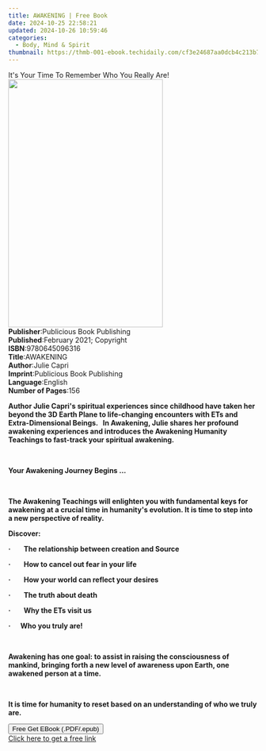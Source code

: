 ```yaml
---
title: AWAKENING | Free Book
date: 2024-10-25 22:58:21
updated: 2024-10-26 10:59:46
categories:
  - Body, Mind & Spirit
thumbnail: https://thmb-001-ebook.techidaily.com/cf3e24687aa0dcb4c213b7746f5d4de1052a86c934238116aac9a2d9400db069.jpg
---
```

<main id="book-container">
  <div class="flex flex-col">
    <div class="book-brief flex-1 py-6 px-4 sm:p-6 md:py-10 md:px-8">
      <!-- brief-->
      <div class="book-brief-main">
        It's Your Time To Remember Who You Really Are!
      </div>
    </div>
    <div
      class="book-meta-info flex-1 grid gap-4 col-start-1 col-end-3 row-start-1 sm:mb-6 sm:grid-cols-4 lg:gap-6 lg:col-start-2 lg:row-end-6 lg:row-span-6 lg:mb-0"
    >
      <div
        class="book-meta-info-left place-content-center mt-4 p-4 text-sm leading-6 col-start-2 col-span-2 dark:text-slate-400"
      >
        <img
          class="w-full h-500 object-cover rounded-lg sm:h-255 sm:col-span-2 lg:col-span-full"
          src="https://img-001-ebook.techidaily.com/64fef34a9c16d2414e4924e56e170ecfd1e7d6c65f6858248a3463fc16f488ae.jpg"
          alt=""
          width="312"
          height="500"
        />
      </div>
      <div
        class="book-meta-info-right mt-2 col-start-1 row-start-2 col-span-3 self-center"
      >
        <!-- meta data  -->
        <div class="flex flex-col px-4 md:px-8">
          <div class="flex-1">
            <strong>Publisher</strong>:<span class="px-2"
              >Publicious Book Publishing</span
            >
          </div>
          <div class="flex-1">
            <strong>Published</strong>:<span class="px-2"
              >February 2021; Copyright</span
            >
          </div>
          <div class="flex-1">
            <strong>ISBN</strong>:<span class="px-2">9780645096316</span>
          </div>
          <div class="flex-1">
            <strong>Title</strong>:<span class="px-2">AWAKENING</span>
          </div>
          <div class="flex-1">
            <strong>Author</strong>:<span class="px-2">Julie Capri</span>
          </div>
          <div class="flex-1">
            <strong>Imprint</strong>:<span class="px-2"
              >Publicious Book Publishing</span
            >
          </div>
          <div class="flex-1">
            <strong>Language</strong>:<span class="px-2">English</span>
          </div>
          <div class="flex-1">
            <strong>Number of Pages</strong>:<span class="px-2">156</span>
          </div>
        </div>
      </div>
    </div>
    <div class="book-description flex-1 py-6 px-4 sm:p-6 md:py-10 md:px-8">
      <div class="book-description-main">
        <div accordion-content="" id="description">
          <p>
            <strong
              >Author Julie Capri's spiritual experiences since childhood have
              taken her beyond the 3D Earth Plane to life-changing encounters
              with ETs and Extra-Dimensional Beings. &nbsp;&nbsp;In Awakening,
              Julie shares her profound awakening experiences and introduces the
              Awakening Humanity Teachings to fast-track your spiritual
              awakening.&nbsp;&nbsp;</strong
            >
          </p>
          <p><br /></p>
          <p><strong>Your Awakening Journey Begins ...</strong></p>
          <p><br /></p>
          <p>
            <strong
              >The Awakening Teachings will enlighten you with fundamental keys
              for awakening at a crucial time in humanity's evolution. It is
              time to step into a new perspective of reality.</strong
            >
          </p>
          <p><strong>Discover:</strong></p>
          <p>
            <strong
              >·&nbsp;&nbsp;&nbsp;&nbsp;&nbsp;&nbsp;&nbsp;&nbsp;The relationship
              between creation and Source</strong
            >
          </p>
          <p>
            <strong
              >·&nbsp;&nbsp;&nbsp;&nbsp;&nbsp;&nbsp;&nbsp;&nbsp;How to cancel
              out fear in your life</strong
            >
          </p>
          <p>
            <strong
              >·&nbsp;&nbsp;&nbsp;&nbsp;&nbsp;&nbsp;&nbsp;&nbsp;How your world
              can reflect your desires</strong
            >
          </p>
          <p>
            <strong
              >·&nbsp;&nbsp;&nbsp;&nbsp;&nbsp;&nbsp;&nbsp;&nbsp;The truth about
              death</strong
            >
          </p>
          <p>
            <strong
              >·&nbsp;&nbsp;&nbsp;&nbsp;&nbsp;&nbsp;&nbsp;&nbsp;Why the ETs
              visit us</strong
            >
          </p>
          <p>
            <strong
              >·&nbsp;&nbsp;&nbsp;&nbsp;&nbsp;&nbsp;Who you truly are!</strong
            >
          </p>
          <p><br /></p>
          <p>
            <strong
              >Awakening has one goal: to assist in raising the consciousness of
              mankind, bringing forth a new level of awareness upon Earth, one
              awakened person at a time.</strong
            >
          </p>
          <p><br /></p>
          <p>
            <strong
              >It is time for humanity to reset based on an understanding of who
              we truly are.</strong
            >
          </p>
        </div>
        <div class="accordion-fader"></div>
      </div>
    </div>
    <div class="book-excerpts flex-1 py-6 px-4 sm:p-6 md:py-10 md:px-8"></div>
    <div
      class="book-about-author flex-1 py-6 px-4 sm:p-6 md:py-10 md:px-8"
    ></div>
    <div class="book-free-get flex-1 py-6 px-4 sm:p-6 md:py-10 md:px-8">
      <button
        id="btn-free-get"
        class="bg-blue-500 hover:bg-blue-700 text-white font-bold py-2 px-4 rounded"
      >
        Free Get EBook (.PDF/.epub)
      </button>
      <div id="countdown-display" class="px-2 text-lg mt-2"></div>
      <a
        id="free-link"
        class="hidden bg-blue-500 hover:bg-blue-700 text-white font-bold py-2 px-4 rounded"
        href="https://www.ebooks.com/en-us/book/210237613/awakening/julie-capri/"
        target="_blank"
        >Click here to get a free link</a
      >
    </div>
    <script>
      let countdownTime = 0;
      let countdownInterval = null;
      document
        .getElementById('btn-free-get')
        .addEventListener('click', startCountdown);
      function startCountdown() {
        countdownTime = new Date().getTime() + 60000 * 3;
        countdownInterval = setInterval(updateCountdown, 1000);
        document.getElementById('btn-free-get').disabled = true;
        document
          .getElementById('btn-free-get')
          .classList.add('bg-gray-500', 'cursor-not-allowed');
      }
      function updateCountdown() {
        let currentTime = new Date().getTime();
        let timeLeft = countdownTime - currentTime;
        let secondsLeft = Math.floor(timeLeft / 1000);
        document.getElementById('countdown-display').innerHTML =
          `Remaining time: ${secondsLeft} seconds.`;
        if (secondsLeft <= 0) {
          clearInterval(countdownInterval);
          document.getElementById('btn-free-get').classList.add('hidden');
          document.getElementById('free-link').classList.remove('hidden');
          document.getElementById('countdown-display').innerHTML = '';
        }
      }
    </script>
  </div>
</main>
